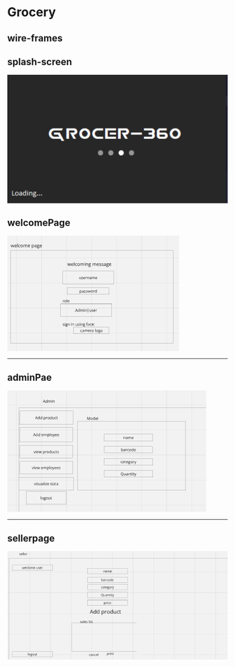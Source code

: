 
# Grocery

## wire-frames


## splash-screen

![splash](wireframes/image.png)

## welcomePage

![welcomePage](./wireframes/welcome-wireframe.png)

---

## adminPae

![adminPae](./wireframes/Admin-wireframe.png)

---

## sellerpage

![sellerpage](./wireframes/seller-wireframe.png)